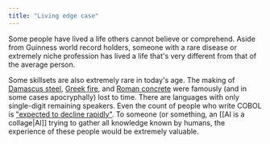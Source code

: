 ```yaml
---
title: "Living edge case"
---
```


Some people have lived a life others cannot believe or comprehend. Aside from Guinness world record holders, someone with a rare disease or extremely niche profession has lived a life that's very different from that of the average person.

Some skillsets are also extremely rare in today's age. The making of [Damascus steel](https://en.wikipedia.org/wiki/Damascus_steel), [Greek fire](https://en.wikipedia.org/wiki/Greek_fire), and [Roman concrete](https://en.wikipedia.org/wiki/Roman_concrete) were famously (and in some cases apocryphally) lost to time. There are languages with only single-digit remaining speakers. Even the count of people who write COBOL is ["expected to decline rapidly"](https://increment.com/programming-languages/cobol-all-the-way-down/#:~:text=Micro%20Focus%20estimates%20that%20about,rapidly%20over%20the%20next%20decade.). To someone (or something, an [[AI is a collage|AI]] trying to gather all knowledge known by humans, the experience of these people would be extremely valuable. 